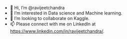 - 👋 Hi, I’m @ravijeetchandra
- 👀 I’m interested in Data science and Machine learning.
- 💞️ I’m looking to collaborate on Kaggle.
- 📫 Please connect with me on LinkedIn at https://www.linkedin.com/in/ravijeetchandra/.

<!---
ravijeetchandra/ravijeetchandra is a ✨ special ✨ repository because its `README.md` (this file) appears on your GitHub profile.
You can click the Preview link to take a look at your changes.
--->
